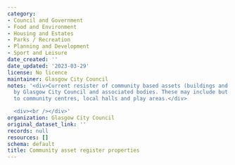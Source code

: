 ```yaml
---
category:
- Council and Government
- Food and Environment
- Housing and Estates
- Parks / Recreation
- Planning and Development
- Sport and Leisure
date_created: ''
date_updated: '2023-03-29'
license: No licence
maintainer: Glasgow City Council
notes: '<div>Current resister of community based assets (buildings and land) owned
  by Glasgow City Council and associated bodies. These may include but not be limited
  to community centres, local halls and play areas.</div>

  <div><br /></div>'
organization: Glasgow City Council
original_dataset_link: ''
records: null
resources: []
schema: default
title: Community asset register properties
---
```

